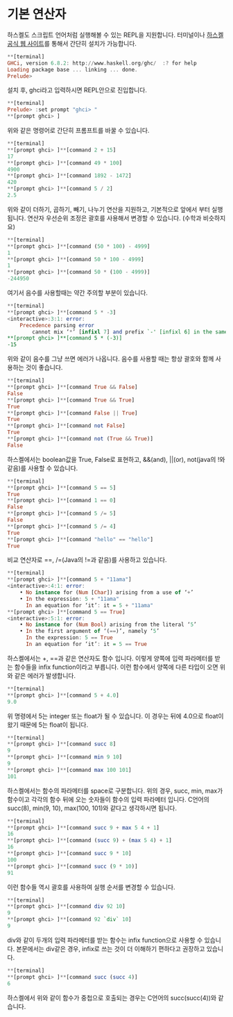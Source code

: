 # 기본 연산자

하스켈도 스크립트 언어처럼 실행해볼 수 있는 REPL을 지원합니다. 터미널이나 [하스켈 공식 웹 사이트](https://www.haskell.org/)를 통해서 간단히 설치가 가능합니다.

```haskell
**[terminal]
GHCi, version 6.8.2: http://www.haskell.org/ghc/  :? for help  
Loading package base ... linking ... done.  
Prelude>
```

설치 후, ghci라고 입력하시면 REPL안으로 진입합니다.

```haskell
**[terminal]
Prelude> :set prompt "ghci> "
**[prompt ghci> ]
```

위와 같은 명령어로 간단히 프롬프트를 바꿀 수 있습니다.

```haskell
**[terminal]
**[prompt ghci> ]**[command 2 + 15]
17
**[prompt ghci> ]**[command 49 * 100]
4900
**[prompt ghci> ]**[command 1892 - 1472]
420
**[prompt ghci> ]**[command 5 / 2]
2.5
```

위와 같이 더하기, 곱하기, 빼기, 나누기 연산을 지원하고, 기본적으로 앞에서 부터 실행됩니다. 연산자 우선순위 조정은 괄호를 사용해서 변경할 수 있습니다. \(수학과 비슷하지요\)

```haskell
**[terminal]
**[prompt ghci> ]**[command (50 * 100) - 4999]
1
**[prompt ghci> ]**[command 50 * 100 - 4999]
1
**[prompt ghci> ]**[command 50 * (100 - 4999)]
-244950
```

여기서 음수를 사용할때는 약간 주의할 부분이 있습니다.

```haskell
**[terminal]
**[prompt ghci> ]**[command 5 * -3]
<interactive>:3:1: error:
    Precedence parsing error
        cannot mix ‘*’ [infixl 7] and prefix `-' [infixl 6] in the same infix expression
**[prompt ghci> ]**[command 5 * (-3)]
-15
```

위와 같이 음수를 그냥 쓰면 에러가 나옵니다. 음수를 사용할 때는 항상 괄호와 함께 사용하는 것이 좋습니다.

```haskell
**[terminal]
**[prompt ghci> ]**[command True && False]
False
**[prompt ghci> ]**[command True && True]
True
**[prompt ghci> ]**[command False || True]
True
**[prompt ghci> ]**[command not False]
True
**[prompt ghci> ]**[command not (True && True)]
False
```

하스켈에서는 boolean값을 True, False로 표현하고, &&\(and\), \|\|\(or\), not\(java의 !와 같음\)를 사용할 수 있습니다.

```haskell
**[terminal]
**[prompt ghci> ]**[command 5 == 5]
True
**[prompt ghci> ]**[command 1 == 0]
False
**[prompt ghci> ]**[command 5 /= 5]
False
**[prompt ghci> ]**[command 5 /= 4]
True
**[prompt ghci> ]**[command "hello" == "hello"]
True
```

비교 연산자로 ==, /=\(Java의 !=과 같음\)를 사용하고 있습니다.

```haskell
**[terminal]
**[prompt ghci> ]**[command 5 + "11ama"]
<interactive>:4:1: error:
    • No instance for (Num [Char]) arising from a use of ‘+’
    • In the expression: 5 + "11ama"
      In an equation for ‘it’: it = 5 + "11ama"
**[prompt ghci> ]**[command 5 == True]
<interactive>:5:1: error:
    • No instance for (Num Bool) arising from the literal ‘5’
    • In the first argument of ‘(==)’, namely ‘5’
      In the expression: 5 == True
      In an equation for ‘it’: it = 5 == True
```

하스켈에서는 +, ==과 같은 연산자도 함수 입니다. 이렇게 양쪽에 입력 파라메터를 받는 함수들을 infix function이라고 부릅니다. 이런 함수에서 양쪽에 다른 타입이 오면 위와 같은 에러가 발생합니다.

```haskell
**[terminal]
**[prompt ghci> ]**[command 5 + 4.0]
9.0
```

위 명령에서 5는 integer 또는 float가 될 수 있습니다. 이 경우는 뒤에 4.0으로 float이 왔기 때문에 5는 float이 됩니다.

```haskell
**[terminal]
**[prompt ghci> ]**[command succ 8]
9
**[prompt ghci> ]**[command min 9 10]
9
**[prompt ghci> ]**[command max 100 101]
101
```

하스켈에서는 함수의 파라메터를 space로 구분합니다. 위의 경우, succ, min, max가 함수이고 각각의 함수 뒤에 오는 숫자들이 함수의 입력 파라메터 입니다. C언어의 succ\(8\), min\(9, 10\), max\(100, 101\)와 같다고 생각하시면 됩니다.

```haskell
**[terminal]
**[prompt ghci> ]**[command succ 9 + max 5 4 + 1]
16
**[prompt ghci> ]**[command (succ 9) + (max 5 4) + 1]
16
**[prompt ghci> ]**[command succ 9 * 10]
100
**[prompt ghci> ]**[command succ (9 * 10)]
91
```

이런 함수들 역시 괄호를 사용하여 실행 순서를 변경할 수 있습니다.

```haskell
**[terminal]
**[prompt ghci> ]**[command div 92 10]
9
**[prompt ghci> ]**[command 92 `div` 10]
9
```

div와 같이 두개의 입력 파라메터를 받는 함수는 infix function으로 사용할 수 있습니다. 본문에서는 div같은 경우, infix로 쓰는 것이 더 이해하기 편하다고 권장하고 있습니다.

```haskell
**[terminal]
**[prompt ghci> ]**[command succ (succ 4)]
6
```

하스켈에서 위와 같이 함수가 중첩으로 호출되는 경우는 C언어의 succ\(succ\(4\)\)와 같습니다.



